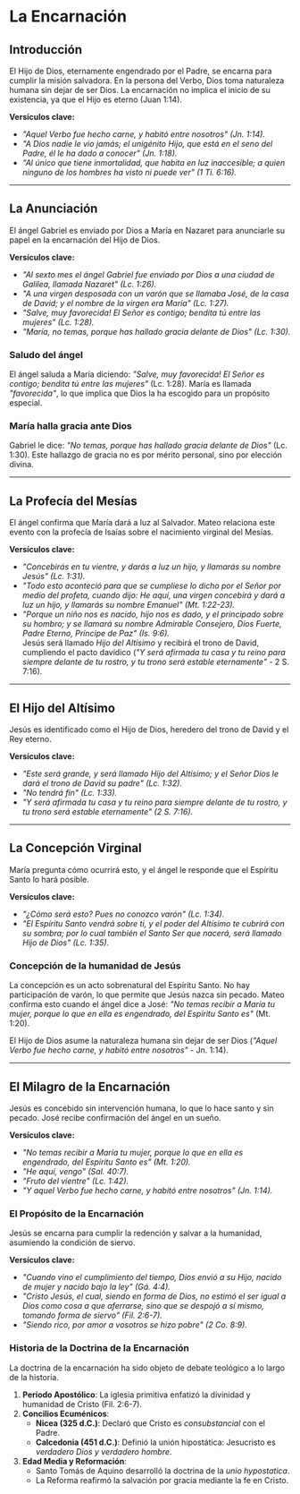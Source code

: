 # **La Encarnación**

## **Introducción**
El Hijo de Dios, eternamente engendrado por el Padre, se encarna para cumplir la misión salvadora. En la persona del Verbo, Dios toma naturaleza humana sin dejar de ser Dios. La encarnación no implica el inicio de su existencia, ya que el Hijo es eterno (Juan 1:14). 

**Versículos clave:**  
- *"Aquel Verbo fue hecho carne, y habitó entre nosotros" (Jn. 1:14).*  
- *"A Dios nadie le vio jamás; el unigénito Hijo, que está en el seno del Padre, él le ha dado a conocer" (Jn. 1:18).*  
- *"Al único que tiene inmortalidad, que habita en luz inaccesible; a quien ninguno de los hombres ha visto ni puede ver" (1 Ti. 6:16).*  

---

## **La Anunciación**  
El ángel Gabriel es enviado por Dios a María en Nazaret para anunciarle su papel en la encarnación del Hijo de Dios.

**Versículos clave:**  
- *"Al sexto mes el ángel Gabriel fue enviado por Dios a una ciudad de Galilea, llamada Nazaret" (Lc. 1:26).*  
- *"A una virgen desposada con un varón que se llamaba José, de la casa de David; y el nombre de la virgen era María" (Lc. 1:27).*  
- *"Salve, muy favorecida! El Señor es contigo; bendita tú entre las mujeres" (Lc. 1:28).*  
- *"María, no temas, porque has hallado gracia delante de Dios" (Lc. 1:30).*  

### **Saludo del ángel**
El ángel saluda a María diciendo: *"Salve, muy favorecida! El Señor es contigo; bendita tú entre las mujeres"* (Lc. 1:28). María es llamada *"favorecida"*, lo que implica que Dios la ha escogido para un propósito especial.

### **María halla gracia ante Dios**
Gabriel le dice: *"No temas, porque has hallado gracia delante de Dios"* (Lc. 1:30). Este hallazgo de gracia no es por mérito personal, sino por elección divina.

---

## **La Profecía del Mesías**
El ángel confirma que María dará a luz al Salvador. Mateo relaciona este evento con la profecía de Isaías sobre el nacimiento virginal del Mesías.

**Versículos clave:**  
- *"Concebirás en tu vientre, y darás a luz un hijo, y llamarás su nombre Jesús" (Lc. 1:31).*  
- *"Todo esto aconteció para que se cumpliese lo dicho por el Señor por medio del profeta, cuando dijo: He aquí, una virgen concebirá y dará a luz un hijo, y llamarás su nombre Emanuel" (Mt. 1:22-23).*  
- *"Porque un niño nos es nacido, hijo nos es dado, y el principado sobre su hombro; y se llamará su nombre Admirable Consejero, Dios Fuerte, Padre Eterno, Príncipe de Paz" (Is. 9:6).*  
Jesús será llamado *Hijo del Altísimo* y recibirá el trono de David, cumpliendo el pacto davídico (*"Y será afirmada tu casa y tu reino para siempre delante de tu rostro, y tu trono será estable eternamente"* - 2 S. 7:16).

---

## **El Hijo del Altísimo**
Jesús es identificado como el Hijo de Dios, heredero del trono de David y el Rey eterno.

**Versículos clave:**  
- *"Este será grande, y será llamado Hijo del Altísimo; y el Señor Dios le dará el trono de David su padre" (Lc. 1:32).*  
- *"No tendrá fin" (Lc. 1:33).*  
- *"Y será afirmada tu casa y tu reino para siempre delante de tu rostro, y tu trono será estable eternamente" (2 S. 7:16).*  

---

## **La Concepción Virginal**
María pregunta cómo ocurrirá esto, y el ángel le responde que el Espíritu Santo lo hará posible.

**Versículos clave:**  
- *"¿Cómo será esto? Pues no conozco varón" (Lc. 1:34).*  
- *"El Espíritu Santo vendrá sobre ti, y el poder del Altísimo te cubrirá con su sombra; por lo cual también el Santo Ser que nacerá, será llamado Hijo de Dios" (Lc. 1:35).*  

### **Concepción de la humanidad de Jesús**
La concepción es un acto sobrenatural del Espíritu Santo. No hay participación de varón, lo que permite que Jesús nazca sin pecado. Mateo confirma esto cuando el ángel dice a José: *"No temas recibir a María tu mujer, porque lo que en ella es engendrado, del Espíritu Santo es"* (Mt. 1:20).

El Hijo de Dios asume la naturaleza humana sin dejar de ser Dios (*"Aquel Verbo fue hecho carne, y habitó entre nosotros"* - Jn. 1:14).

---

## **El Milagro de la Encarnación**
Jesús es concebido sin intervención humana, lo que lo hace santo y sin pecado. José recibe confirmación del ángel en un sueño.

**Versículos clave:**  
- *"No temas recibir a María tu mujer, porque lo que en ella es engendrado, del Espíritu Santo es" (Mt. 1:20).*  
- *"He aquí, vengo" (Sal. 40:7).*  
- *"Fruto del vientre" (Lc. 1:42).*  
- *"Y aquel Verbo fue hecho carne, y habitó entre nosotros" (Jn. 1:14).*  

### **El Propósito de la Encarnación**
Jesús se encarna para cumplir la redención y salvar a la humanidad, asumiendo la condición de siervo.

**Versículos clave:**  
- *"Cuando vino el cumplimiento del tiempo, Dios envió a su Hijo, nacido de mujer y nacido bajo la ley" (Gá. 4:4).*  
- *"Cristo Jesús, el cual, siendo en forma de Dios, no estimó el ser igual a Dios como cosa a que aferrarse, sino que se despojó a sí mismo, tomando forma de siervo" (Fil. 2:6-7).*  
- *"Siendo rico, por amor a vosotros se hizo pobre" (2 Co. 8:9).*  

### **Historia de la Doctrina de la Encarnación**
La doctrina de la encarnación ha sido objeto de debate teológico a lo largo de la historia.

1. **Período Apostólico**: La iglesia primitiva enfatizó la divinidad y humanidad de Cristo (Fil. 2:6-7).
2. **Concilios Ecuménicos**:
   - **Nicea (325 d.C.)**: Declaró que Cristo es *consubstancial* con el Padre.
   - **Calcedonia (451 d.C.)**: Definió la unión hipostática: Jesucristo es *verdadero Dios y verdadero hombre*.
3. **Edad Media y Reformación**:
   - Santo Tomás de Aquino desarrolló la doctrina de la *unio hypostatica*.
   - La Reforma reafirmó la salvación por gracia mediante la fe en Cristo.

